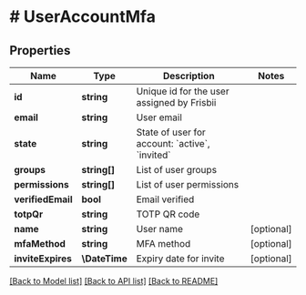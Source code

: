 # # UserAccountMfa

## Properties

Name | Type | Description | Notes
------------ | ------------- | ------------- | -------------
**id** | **string** | Unique id for the user assigned by Frisbii |
**email** | **string** | User email |
**state** | **string** | State of user for account: &#x60;active&#x60;, &#x60;invited&#x60; |
**groups** | **string[]** | List of user groups |
**permissions** | **string[]** | List of user permissions |
**verifiedEmail** | **bool** | Email verified |
**totpQr** | **string** | TOTP QR code |
**name** | **string** | User name | [optional]
**mfaMethod** | **string** | MFA method | [optional]
**inviteExpires** | **\DateTime** | Expiry date for invite | [optional]

[[Back to Model list]](../../README.md#models) [[Back to API list]](../../README.md#endpoints) [[Back to README]](../../README.md)
